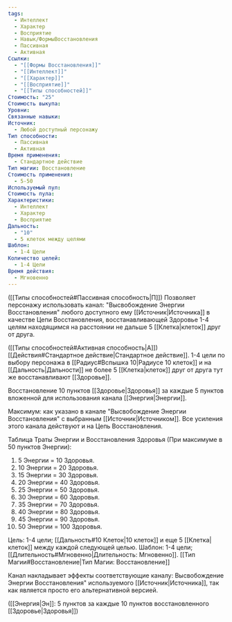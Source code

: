 ```yaml
---
tags:
  - Интеллект
  - Характер
  - Восприятие
  - Навык/ФормыВосстановления
  - Пассивная
  - Активная
Ссылки:
  - "[[Формы Восстановления]]"
  - "[[Интеллект]]"
  - "[[Характер]]"
  - "[[Восприятие]]"
  - "[[Типы способностей]]"
Стоимость: "25"
Стоимость выкупа: 
Уровни: 
Связанные навыки: 
Источник:
  - Любой доступный персонажу
Тип способности:
  - Пассивная
  - Активная
Время применения:
  - Стандартное действие
Тип магии: Восстановление
Стоимость применения:
  - 5-50
Используемый пул: 
Стоимость пула: 
Характеристики:
  - Интеллект
  - Характер
  - Восприятие
Дальность:
  - "10"
  - 5 клеток между целями
Шаблон:
  - 1-4 Цели
Количество целей:
  - 1-4 Цели
Время действия:
  - Мгновенно
---
```

([[Типы способностей#Пассивная способность|П]]) Позволяет персонажу использовать канал: "Высвобождение Энергии Восстановления" любого доступного ему [[Источник|Источника]] в качестве Цепи Восстановления, восстанавливающей Здоровье 1-4 целям находящимся на расстоянии не дальше 5 [[Клетка|клеток]] друг от друга.

([[Типы способностей#Активная способность|А]]) [[Действия#Стандартное действие|Стандартное действие]]. 1-4 цели по выбору персонажа в [[Радиус#Вспышка 10|Радиусе 10 клеток]] и на [[Дальность|Дальности]] не более 5 [[Клетка|клеток]] друг от друга тут же восстанавливают [[Здоровье]].

Восстановление 10 пунктов [[Здоровье|Здоровья]] за каждые 5 пунктов вложенной для использования канала [[Энергия|Энергии]]. 

Максимум: как указано в канале "Высвобождение Энергии Восстановления" с выбранным [[Источник|Источником]]. Все усиления этого канала действуют и на Цепь Восстановления.

Таблица Траты Энергии и Восстановления Здоровья
(При максимуме в 50 пунктов Энергии):

1. 5 Энергии = 10 Здоровья.
2. 10 Энергии = 20 Здоровья.
3. 15 Энергии = 30 Здоровья. 
4. 20 Энергии = 40 Здоровья.
5. 25 Энергии = 50 Здоровья.
6. 30 Энергии = 60 Здоровья.
7. 35 Энергии = 70 Здоровья.
8. 40 Энергии = 80 Здоровья.
9. 45 Энергии = 90 Здоровья.
10. 50 Энергии = 100 Здоровья.

Цель: 1-4 цели; [[Дальность#10 Клеток|10 клеток]] и еще 5 [[Клетка|клеток]] между каждой следующей целью. Шаблон: 1-4 цели; [[Длительность#Мгновенно|Длительность: Мгновенно]]. [[Тип Магии#Восстановление|Тип Магии: Восстановление]]

Канал накладывает эффекты соответствующие каналу: Высвобождение Энергии Восстановления" используемого [[Источник|Источника]], так как является просто его альтернативной версией.

([[Энергия|Эн]]: 5 пунктов за каждые 10 пунктов восстановленного [[Здоровье|Здоровья]])
